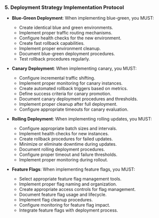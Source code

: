 ### 5. Deployment Strategy Implementation Protocol
- **Blue-Green Deployment**: When implementing blue-green, you MUST:
  - Create identical blue and green environments.
  - Implement proper traffic routing mechanisms.
  - Configure health checks for the new environment.
  - Create fast rollback capabilities.
  - Implement proper environment cleanup.
  - Document blue-green deployment procedures.
  - Test rollback procedures regularly.

- **Canary Deployment**: When implementing canary, you MUST:
  - Configure incremental traffic shifting.
  - Implement proper monitoring for canary instances.
  - Create automated rollback triggers based on metrics.
  - Define success criteria for canary promotion.
  - Document canary deployment procedures and thresholds.
  - Implement proper cleanup after full deployment.
  - Configure appropriate timeouts for canary evaluation.

- **Rolling Deployment**: When implementing rolling updates, you MUST:
  - Configure appropriate batch sizes and intervals.
  - Implement health checks for new instances.
  - Create rollback procedures for failed updates.
  - Minimize or eliminate downtime during updates.
  - Document rolling deployment procedures.
  - Configure proper timeout and failure thresholds.
  - Implement proper monitoring during rollout.

- **Feature Flags**: When implementing feature flags, you MUST:
  - Select appropriate feature flag management tools.
  - Implement proper flag naming and organization.
  - Create appropriate access controls for flag management.
  - Document feature flag usage and lifecycle.
  - Implement flag cleanup procedures.
  - Configure monitoring for feature flag impact.
  - Integrate feature flags with deployment process.